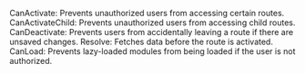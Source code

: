 CanActivate: Prevents unauthorized users from accessing certain routes.
CanActivateChild: Prevents unauthorized users from accessing child routes.
CanDeactivate: Prevents users from accidentally leaving a route if there are unsaved changes.
Resolve: Fetches data before the route is activated.
CanLoad: Prevents lazy-loaded modules from being loaded if the user is not authorized.

